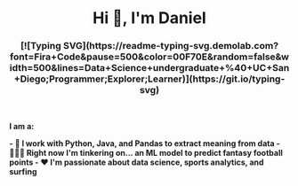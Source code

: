 <h1 align="center">Hi 👋, I'm Daniel</h1>
<h3 
  align="center">[![Typing SVG](https://readme-typing-svg.demolab.com?font=Fira+Code&pause=500&color=00F70E&random=false&width=500&lines=Data+Science+undergraduate+%40+UC+San+Diego;Programmer;Explorer;Learner)](https://git.io/typing-svg)
</h3>
<br>
<!---
<p align="left"> <a href="https://github.com/ryo-ma/github-profile-trophy"><img src="https://github-profile-trophy.vercel.app/?username=abdullahashfaq" alt="abdullahashfaq" /></a> </p>
-->
  
<b>I am a: 
 
<b>
- <b>🐼 I work with Python, Java, and Pandas to extract meaning from data</b>
- <b>👨🏻‍💻 Right now I'm tinkering on... an ML model to predict fantasy football points</b>
- <b>❤️ I'm passionate about data science, sports analytics, and surfing</b>
